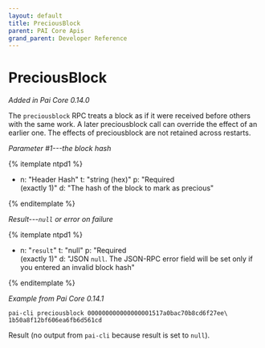 ```yaml
---
layout: default
title: PreciousBlock
parent: PAI Core Apis
grand_parent: Developer Reference
---
```


PreciousBlock
===================

*Added in Pai Core 0.14.0*

The `preciousblock` RPC treats a block as if it were received before others with the same work. A later preciousblock call can override the effect of an earlier one. The effects of preciousblock are not retained across restarts.

*Parameter #1---the block hash*

{% itemplate ntpd1 %}
- n: "Header Hash"
  t: "string (hex)"
  p: "Required<br>(exactly 1)"
  d: "The hash of the block to mark as precious"

{% enditemplate %}

*Result---`null` or error on failure*

{% itemplate ntpd1 %}
- n: "`result`"
  t: "null"
  p: "Required<br>(exactly 1)"
  d: "JSON `null`.  The JSON-RPC error field will be set only if you entered an invalid block hash"

{% enditemplate %}

*Example from Pai Core 0.14.1*

```
pai-cli preciousblock 000000000000000001517a0bac70b8cd6f27ee\
1b50a8f12bf606ea6fb6d561cd
```

Result (no output from `pai-cli` because result is set to `null`).
